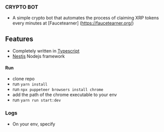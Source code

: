 ### CRYPTO BOT
- A simple crypto bot that automates the process of claiming XRP tokens every minutes at [Faucetearner] (https://faucetearner.org/)

## Features
- Completely written in [Typescript](https://typescriptlang.org/)
- [Nestjs](https://docs.nestjs.com/) Nodejs framework

#### Run
- clone repo
- run `yarn install`
- run `npx puppeteer browsers install chrome`
- add the path of the chrome executable to your env
- run `yarn run start:dev`

### Logs
- On your env, specify


